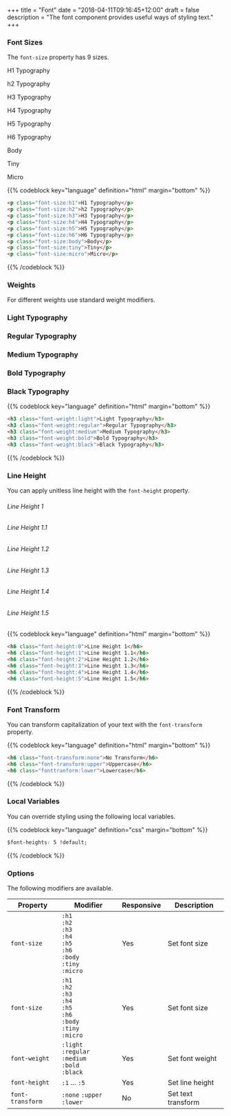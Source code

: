 +++
title = "Font"
date = "2018-04-11T09:16:45+12:00"
draft = false
description = "The font component provides useful ways of styling text."
+++

### Font Sizes

The `font-size` property has 9 sizes.

<p class="font-size:h1 font-height:0">H1 Typography</p>
<p class="font-size:h2 font-height:0">h2 Typography</p>
<p class="font-size:h3 font-height:0">H3 Typography</p>
<p class="font-size:h4 font-height:0">H4 Typography</p>
<p class="font-size:h5 font-height:0">H5 Typography</p>
<p class="font-size:h6 font-height:0">H6 Typography</p>
<p class="font-size:body font-height:0">Body</p>
<p class="font-size:tiny font-height:0">Tiny</p>
<p class="font-size:micro font-height:0">Micro</p>

{{% codeblock key="language" definition="html" margin="bottom" %}}
```html
<p class="font-size:h1">H1 Typography</p>
<p class="font-size:h2">h2 Typography</p>
<p class="font-size:h3">H3 Typography</p>
<p class="font-size:h4">H4 Typography</p>
<p class="font-size:h5">H5 Typography</p>
<p class="font-size:h6">H6 Typography</p>
<p class="font-size:body">Body</p>
<p class="font-size:tiny">Tiny</p>
<p class="font-size:micro">Micro</p>
```
{{% /codeblock %}}

### Weights

For different weights use standard weight modifiers.

<h3 class="font-weight:light font-height:4 margin:0">Light Typography</h3>
<h3 class="font-weight:regular font-height:4 margin:0">Regular Typography</h3>
<h3 class="font-weight:medium font-height:4 margin:0">Medium Typography</h3>
<h3 class="font-weight:bold font-height:4 margin:0">Bold Typography</h3>
<h3 class="font-weight:black font-height:4 margin:0 margin-bottom:4">Black Typography</h3>

{{% codeblock key="language" definition="html" margin="bottom" %}}
```html
<h3 class="font-weight:light">Light Typography</h3>
<h3 class="font-weight:regular">Regular Typography</h3>
<h3 class="font-weight:medium">Medium Typography</h3>
<h3 class="font-weight:bold">Bold Typography</h3>
<h3 class="font-weight:black">Black Typography</h3>
```
{{% /codeblock %}}

### Line Height

You can apply unitless line height with the `font-height` property.

<h6 class="font-height:0 fill:grey-l4 margin:0 margin-bottom:1">Line Height 1</h6>
<h6 class="font-height:1 fill:grey-l4 margin:0 margin-bottom:1">Line Height 1.1</h6>
<h6 class="font-height:2 fill:grey-l4 margin:0 margin-bottom:1">Line Height 1.2</h6>
<h6 class="font-height:3 fill:grey-l4 margin:0 margin-bottom:1">Line Height 1.3</h6>
<h6 class="font-height:4 fill:grey-l4 margin:0 margin-bottom:1">Line Height 1.4</h6>
<h6 class="font-height:5 fill:grey-l4 margin:0 margin-bottom:4">Line Height 1.5</h6>

{{% codeblock key="language" definition="html" margin="bottom" %}}
```html
<h6 class="font-height:0">Line Height 1</h6>
<h6 class="font-height:1">Line Height 1.1</h6>
<h6 class="font-height:2">Line Height 1.2</h6>
<h6 class="font-height:3">Line Height 1.3</h6>
<h6 class="font-height:4">Line Height 1.4</h6>
<h6 class="font-height:5">Line Height 1.5</h6>
```
{{% /codeblock %}}

### Font Transform

You can transform capitalization of your text with the `font-transform` property.


{{% codeblock key="language" definition="html" margin="bottom" %}}
```html
<h6 class="font-transform:none">No Transform</h6>
<h6 class="font-transform:upper">Uppercase</h6>
<h6 class="fonttranform:lower">Lowercase</h6>
```
{{% /codeblock %}}

### Local Variables

You can override styling using the following local variables.

{{% codeblock key="language" definition="css" margin="bottom" %}}
```css
$font-heights: 5 !default;
```
{{% /codeblock %}}

### Options

The following modifiers are available.

<table class="table width:100% table:pile table@sm:unpile">
  <thead>
    <tr>
      <th>
        Property
      </th>
      <th>
        Modifier
      </th>
      <th>
        Responsive
      </th>
      <th>
        Description
      </th>
    </tr>
  </thead>
  <tr>
    <td data-label="Properties">
      <code>font-size</code>
    </td>
    <td data-label="Attributes">
      <code>:h1</code><br>
      <code>:h2</code><br>
      <code>:h3</code><br>
      <code>:h4</code><br>
      <code>:h5</code><br>
      <code>:h6</code><br>
      <code>:body</code><br>
      <code>:tiny</code><br>
      <code>:micro</code>
    </td>
    <td data-label="Responsive">
      Yes
    </td>
    <td class="row:reverse">
      Set font size
    </td>
  </tr>
  <tr>
    <td data-label="Properties">
      <code>font-size</code>
    </td>
    <td data-label="Attributes">
      <code>:h1</code><br>
      <code>:h2</code><br>
      <code>:h3</code><br>
      <code>:h4</code><br>
      <code>:h5</code><br>
      <code>:h6</code><br>
      <code>:body</code><br>
      <code>:tiny</code><br>
      <code>:micro</code>
    </td>
    <td data-label="Responsive">
      Yes
    </td>
    <td class="row:reverse">
      Set font size
    </td>
  </tr>
  <tr>
    <td data-label="Properties">
      <code>font-weight</code>
    </td>
    <td data-label="Attributes">
      <code>:light</code><br>
      <code>:regular</code><br>
      <code>:medium</code><br>
      <code>:bold</code><br>
      <code>:black</code>
    </td>
    <td data-label="Responsive">
      Yes
    </td>
    <td class="row:reverse">
      Set font weight
    </td>
  </tr>
  <tr>
    <td data-label="Properties">
      <code>font-height</code>
    </td>
    <td data-label="Attributes">
      <code>:1</code> ... <code>:5</code>
    </td>
    <td data-label="Responsive">
      Yes
    </td>
    <td class="row:reverse">
      Set line height
    </td>
  </tr>
  <tr>
    <td data-label="Properties">
      <code>font-transform</code>
    </td>
    <td data-label="Attributes">
      <code>:none</code> <code>:upper</code> <code>:lower</code>
    </td>
    <td data-label="Responsive">
      No
    </td>
    <td class="row:reverse">
      Set text transform
    </td>
  </tr>
</table>
